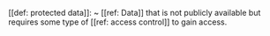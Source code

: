 [[def: protected data]]:
~ [[ref: Data]] that is not publicly available but requires some type of [[ref: access control]] to gain access.


